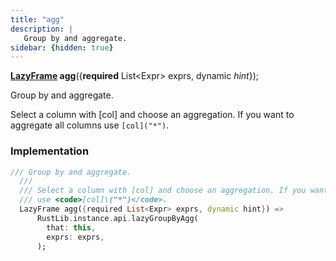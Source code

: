 ```yaml
---
title: "agg"
description: |
   Group by and aggregate.
sidebar: {hidden: true}
---
```

<span class="dart-code"><strong>[LazyFrame] agg</strong>({<span class="nobr"><strong>required</strong> List&lt;Expr&gt; exprs</span>, <span class="nobr">dynamic <i>hint</i></span>});</span>

 Group by and aggregate.

 Select a column with [col] and choose an aggregation. If you want to aggregate all columns
 use <code>[col]\("*")</code>.
### Implementation
```dart
/// Group by and aggregate.
  ///
  /// Select a column with [col] and choose an aggregation. If you want to aggregate all columns
  /// use <code>[col]\("*")</code>.
  LazyFrame agg({required List<Expr> exprs, dynamic hint}) =>
      RustLib.instance.api.lazyGroupByAgg(
        that: this,
        exprs: exprs,
      );
```

[LazyFrame]: /reference/classes/lazyframe